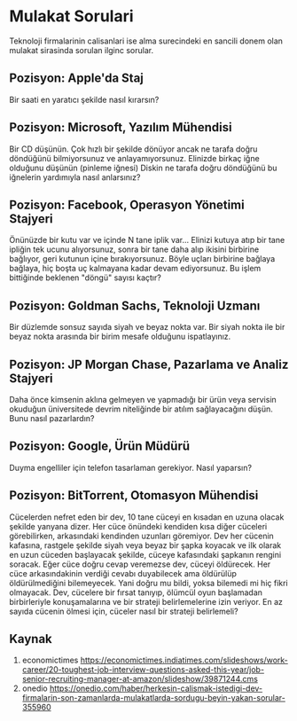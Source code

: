 Mulakat Sorulari
====
Teknoloji firmalarinin calisanlari ise alma surecindeki en sancili donem olan mulakat sirasinda sorulan ilginc sorular.

## Pozisyon: Apple'da Staj
Bir saati en yaratıcı şekilde nasıl kırarsın?

## Pozisyon: Microsoft, Yazılım Mühendisi
Bir CD düşünün. Çok hızlı bir şekilde dönüyor ancak ne tarafa doğru döndüğünü bilmiyorsunuz ve anlayamıyorsunuz. Elinizde birkaç iğne olduğunu düşünün (pinleme iğnesi) Diskin ne tarafa doğru döndüğünü bu iğnelerin yardımıyla nasıl anlarsınız?

## Pozisyon: Facebook, Operasyon Yönetimi Stajyeri
Önünüzde bir kutu var ve içinde N tane iplik var... Elinizi kutuya atıp bir tane ipliğin tek ucunu alıyorsunuz, sonra bir tane daha alıp ikisini birbirine bağlıyor, geri kutunun içine bırakıyorsunuz.
Böyle uçları birbirine bağlaya bağlaya, hiç boşta uç kalmayana kadar devam ediyorsunuz. 
Bu işlem bittiğinde beklenen "döngü" sayısı kaçtır?

## Pozisyon: Goldman Sachs, Teknoloji Uzmanı
Bir düzlemde sonsuz sayıda siyah ve beyaz nokta var. Bir siyah nokta ile bir beyaz nokta arasında bir birim mesafe olduğunu ispatlayınız.

## Pozisyon: JP Morgan Chase, Pazarlama ve Analiz Stajyeri
Daha önce kimsenin aklına gelmeyen ve yapmadığı bir ürün veya servisin okuduğun üniversitede devrim niteliğinde bir atılım sağlayacağını düşün. Bunu nasıl pazarlardın?

## Pozisyon: Google, Ürün Müdürü
Duyma engelliler için telefon tasarlaman gerekiyor. Nasıl yaparsın?

## Pozisyon: BitTorrent, Otomasyon Mühendisi
Cücelerden nefret eden bir dev, 10 tane cüceyi en kısadan en uzuna olacak şekilde yanyana dizer. 
Her cüce önündeki kendiden kısa diğer cüceleri görebilirken, arkasındaki kendinden uzunları göremiyor. 
Dev her cücenin kafasına, rastgele şekilde siyah veya beyaz bir şapka koyacak ve ilk olarak en uzun cüceden başlayacak şekilde, cüceye kafasındaki şapkanın rengini soracak. 
Eğer cüce doğru cevap veremezse dev, cüceyi öldürecek. Her cüce arkasındakinin verdiği cevabı duyabilecek ama öldürülüp öldürülmediğini bilemeyecek. Yani doğru mu bildi, yoksa bilemedi mi hiç fikri olmayacak.
Dev, cücelere bir fırsat tanıyıp, ölümcül oyun başlamadan birbirleriyle konuşamalarına ve bir strateji belirlemelerine izin veriyor. 
En az sayıda cücenin ölmesi için, cüceler nasıl bir strateji belirlemeli?


## Kaynak
1. economictimes
https://economictimes.indiatimes.com/slideshows/work-career/20-toughest-job-interview-questions-asked-this-year/job-senior-recruiting-manager-at-amazon/slideshow/39871244.cms
2. onedio
https://onedio.com/haber/herkesin-calismak-istedigi-dev-firmalarin-son-zamanlarda-mulakatlarda-sordugu-beyin-yakan-sorular-355960